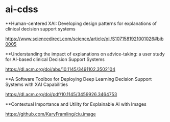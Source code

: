 # ai-cdss

**Human-centered XAI: Developing design patterns for explanations of clinical decision support systems 

https://www.sciencedirect.com/science/article/pii/S1071581921001026#bib0005 

**Understanding the impact of explanations on advice-taking: a
user study for AI-based clinical Decision Support Systems

https://dl.acm.org/doi/abs/10.1145/3491102.3502104

**A Software Toolbox for Deploying Deep Learning Decision
Support Systems with XAI Capabilities

https://dl.acm.org/doi/pdf/10.1145/3459926.3464753

**Contextual Importance and Utility for Explainable AI with Images

https://github.com/KaryFramling/ciu.image

